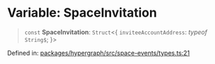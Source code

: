 # Variable: SpaceInvitation

> `const` **SpaceInvitation**: `Struct`\<\{ `inviteeAccountAddress`: *typeof* `String$`; \}\>

Defined in: [packages/hypergraph/src/space-events/types.ts:21](https://github.com/hashirpm/hypergraph/blob/ab4ea1cdb9430798142e0d735aac9d31c2cf0ae0/packages/hypergraph/src/space-events/types.ts#L21)
